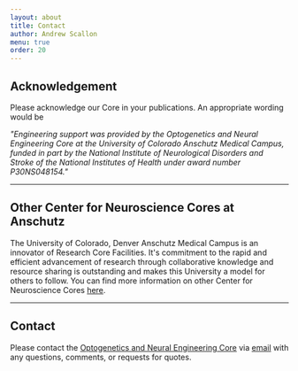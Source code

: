 ```yaml
---
layout: about
title: Contact
author: Andrew Scallon
menu: true
order: 20
---
```


## Acknowledgement
Please acknowledge our Core in your publications. An appropriate wording would be

*"Engineering support was provided by the Optogenetics and Neural Engineering Core at the University of Colorado Anschutz Medical Campus, funded in part by the National Institute of Neurological Disorders and Stroke of the National Institutes of Health under award number P30NS048154."*

---

## Other Center for Neuroscience Cores at Anschutz
The University of Colorado, Denver Anschutz Medical Campus is an innovator of Research Core Facilities. It's commitment to the rapid and efficient advancement of research through collaborative knowledge and resource sharing is outstanding and makes this University a model for others to follow. You can find more information on other Center for Neuroscience Cores [here](http://www.ucdenver.edu/academics/colleges/medicalschool/departments/medicine/Pages/CR-AMC-Research-Cores.aspx).

---

## Contact
Please contact the [Optogenetics and Neural Engineering Core](/ONECoreSite/about/) via [email](mailto:neuralengineering@ucdenver.edu) with any questions, comments, or requests for quotes.
